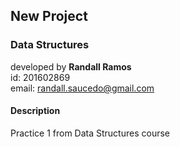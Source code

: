 ## New Project
### Data Structures

developed by **Randall Ramos**<br>
id: 201602869<br>
email: randall.saucedo@gmail.com<br>


#### Description
Practice 1 from Data Structures course 
